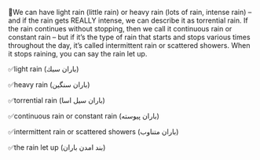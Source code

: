 

🔆We can have light rain (little rain) or heavy rain (lots of rain, intense rain) – and if the rain gets REALLY intense, we can describe it as torrential rain. If the rain continues without stopping, then we call it continuous rain or constant rain – but if it’s the type of rain that starts and stops various times throughout the day, it’s called intermittent rain or scattered showers. When it stops raining, you can say the rain let up.


✅light rain
(باران سبك)


✅heavy rain
(باران سنگين)


✅torrential rain
(باران سيل اسا)


✅continuous rain or constant rain 
(باران پيوسته)


✅intermittent rain or scattered showers
(باران متناوب)


✅the rain let up
(بند امدن باران)

